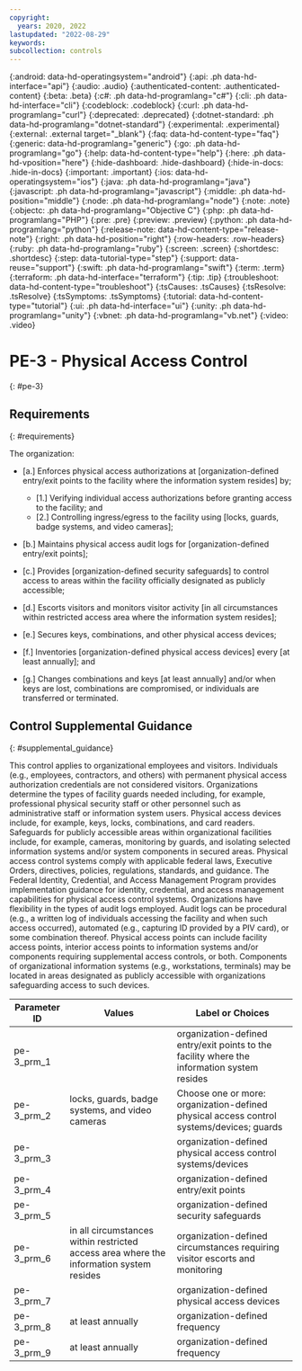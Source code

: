 ```yaml
---
copyright:
  years: 2020, 2022
lastupdated: "2022-08-29"
keywords: 
subcollection: controls
---
```



{:android: data-hd-operatingsystem="android"}
{:api: .ph data-hd-interface="api"}
{:audio: .audio}
{:authenticated-content: .authenticated-content}
{:beta: .beta}
{:c#: .ph data-hd-programlang="c#"}
{:cli: .ph data-hd-interface="cli"}
{:codeblock: .codeblock}
{:curl: .ph data-hd-programlang="curl"}
{:deprecated: .deprecated}
{:dotnet-standard: .ph data-hd-programlang="dotnet-standard"}
{:experimental: .experimental}
{:external: .external target="_blank"}
{:faq: data-hd-content-type="faq"}
{:generic: data-hd-programlang="generic"}
{:go: .ph data-hd-programlang="go"}
{:help: data-hd-content-type="help"}
{:here: .ph data-hd-vposition="here"}
{:hide-dashboard: .hide-dashboard}
{:hide-in-docs: .hide-in-docs}
{:important: .important}
{:ios: data-hd-operatingsystem="ios"}
{:java: .ph data-hd-programlang="java"}
{:javascript: .ph data-hd-programlang="javascript"}
{:middle: .ph data-hd-position="middle"}
{:node: .ph data-hd-programlang="node"}
{:note: .note}
{:objectc: .ph data-hd-programlang="Objective C"}
{:php: .ph data-hd-programlang="PHP"}
{:pre: .pre}
{:preview: .preview}
{:python: .ph data-hd-programlang="python"}
{:release-note: data-hd-content-type="release-note"}
{:right: .ph data-hd-position="right"}
{:row-headers: .row-headers}
{:ruby: .ph data-hd-programlang="ruby"}
{:screen: .screen}
{:shortdesc: .shortdesc}
{:step: data-tutorial-type="step"}
{:support: data-reuse="support"}
{:swift: .ph data-hd-programlang="swift"}
{:term: .term}
{:terraform: .ph data-hd-interface="terraform"}
{:tip: .tip}
{:troubleshoot: data-hd-content-type="troubleshoot"}
{:tsCauses: .tsCauses}
{:tsResolve: .tsResolve}
{:tsSymptoms: .tsSymptoms}
{:tutorial: data-hd-content-type="tutorial"}
{:ui: .ph data-hd-interface="ui"}
{:unity: .ph data-hd-programlang="unity"}
{:vbnet: .ph data-hd-programlang="vb.net"}
{:video: .video}


# PE-3 - Physical Access Control
{: #pe-3}

## Requirements
{: #requirements}

The organization:

- \[a.\] Enforces physical access authorizations at [organization-defined entry/exit points to the facility where the information system resides] by;

  - \[1.\] Verifying individual access authorizations before granting access to the facility; and
  - \[2.\] Controlling ingress/egress to the facility using [locks, guards, badge systems, and video cameras];

- \[b.\] Maintains physical access audit logs for [organization-defined entry/exit points];

- \[c.\] Provides [organization-defined security safeguards] to control access to areas within the facility officially designated as publicly accessible;

- \[d.\] Escorts visitors and monitors visitor activity [in all circumstances within restricted access area where the information system resides];

- \[e.\] Secures keys, combinations, and other physical access devices;

- \[f.\] Inventories [organization-defined physical access devices] every [at least annually]; and

- \[g.\] Changes combinations and keys [at least annually] and/or when keys are lost, combinations are compromised, or individuals are transferred or terminated.

## Control Supplemental Guidance
{: #supplemental_guidance}

This control applies to organizational employees and visitors. Individuals (e.g., employees, contractors, and others) with permanent physical access authorization credentials are not considered visitors. Organizations determine the types of facility guards needed including, for example, professional physical security staff or other personnel such as administrative staff or information system users. Physical access devices include, for example, keys, locks, combinations, and card readers. Safeguards for publicly accessible areas within organizational facilities include, for example, cameras, monitoring by guards, and isolating selected information systems and/or system components in secured areas. Physical access control systems comply with applicable federal laws, Executive Orders, directives, policies, regulations, standards, and guidance. The Federal Identity, Credential, and Access Management Program provides implementation guidance for identity, credential, and access management capabilities for physical access control systems. Organizations have flexibility in the types of audit logs employed. Audit logs can be procedural (e.g., a written log of individuals accessing the facility and when such access occurred), automated (e.g., capturing ID provided by a PIV card), or some combination thereof. Physical access points can include facility access points, interior access points to information systems and/or components requiring supplemental access controls, or both. Components of organizational information systems (e.g., workstations, terminals) may be located in areas designated as publicly accessible with organizations safeguarding access to such devices.

| Parameter ID | Values | Label or Choices |
|---|---|---|
| pe-3_prm_1 |  | organization-defined entry/exit points to the facility where the information system resides |
| pe-3_prm_2 | locks, guards, badge systems, and video cameras | Choose one or more: organization-defined physical access control systems/devices; guards |
| pe-3_prm_3 |  | organization-defined physical access control systems/devices |
| pe-3_prm_4 |  | organization-defined entry/exit points |
| pe-3_prm_5 |  | organization-defined security safeguards |
| pe-3_prm_6 | in all circumstances within restricted access area where the information system resides | organization-defined circumstances requiring visitor escorts and monitoring |
| pe-3_prm_7 |  | organization-defined physical access devices |
| pe-3_prm_8 | at least annually | organization-defined frequency |
| pe-3_prm_9 | at least annually | organization-defined frequency |